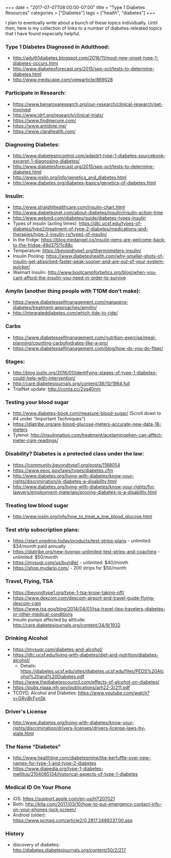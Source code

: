 +++
date = "2017-07-07T08:00:00-07:00"
title = "Type 1 Diabetes Resources"
categories = ["Diabetes"]
tags = ["health", "diabetes"]
+++

I plan to eventually write about a bunch of these topics individually.  Until then,
here is my collection of links to a number of diabetes-releated topics that I have found
especially helpful.

<!--more-->

### Type 1 Diabetes Diagnosed in Adulthood:
* http://adultt1diabetes.blogspot.com/2016/11/most-new-onset-type-1-diabetes-occurs.html
* http://www.diabetesforecast.org/2015/sep-oct/tests-to-determine-diabetes.html
* http://www.medscape.com/viewarticle/869028

### Participate in Research:
* https://www.benaroyaresearch.org/our-research/clinical-research/get-involved
* http://www.jdrf.org/research/clinical-trials/
* https://www.findmecure.com/
* https://www.antidote.me/
* https://www.clarahealth.com/

### Diagnosing Diabetes:
* http://www.diabetesincontrol.com/adajdrf-type-1-diabetes-sourcebook-excerpt-1-diagnosing-diabetes/
* http://www.diabetesforecast.org/2015/sep-oct/tests-to-determine-diabetes.html
* http://www.joslin.org/info/genetics_and_diabetes.html
* http://www.diabetes.org/diabetes-basics/genetics-of-diabetes.html

### Insulin:
* http://www.straighthealthcare.com/insulin-chart.html
* http://www.diabetesnet.com/about-diabetes/insulin/insulin-action-time
* http://www.webmd.com/diabetes/guide/diabetes-types-insulin
* Types of insulin (acting times): https://dtc.ucsf.edu/types-of-diabetes/type2/treatment-of-type-2-diabetes/medications-and-therapies/type-2-insulin-rx/types-of-insulin/
* In the fridge: https://blog.medangel.co/insulin-pens-are-welcome-back-to-the-fridge-49d37511c88c
* Temperature: https://beyondtype1.org/thermometers-insulin/
* Insulin Pooling: https://www.diabeteshealth.com/why-smaller-shots-of-insulin-get-absorbed-faster-peak-sooner-and-are-out-of-your-system-quicker/
* Walmart Insulin: http://www.bootcampforbetics.org/blog/when-you-cant-afford-the-insulin-you-need-in-order-to-survive

### Amylin (another thing people with T1DM don't make):
* https://www.diabetesselfmanagement.com/managing-diabetes/treatment-approaches/amylin/
* http://integrateddiabetes.com/which-tide-to-ride/

### Carbs
* https://www.diabetesselfmanagement.com/nutrition-exercise/meal-planning/counting-carbohydrates-like-a-pro/
* https://www.diabetesselfmanagement.com/blog/how-do-you-do-fiber/

### Stages:
* http://blog.joslin.org/2016/01/identifying-stages-of-type-1-diabetes-could-help-with-intervention/
* http://care.diabetesjournals.org/content/38/10/1964.full
* TrialNet update: http://conta.cc/2yq40nm

### Testing your blood sugar
* http://www.diabetes-book.com/measure-blood-sugar/ (Scroll down to #4 under "Important Techniques")
* https://diatribe.org/are-blood-glucose-meters-accurate-new-data-18-meters
* Tylenol: http://insulinnation.com/treatment/acetaminophen-can-affect-meter-cgm-readings/

### Disability? Diabetes is a protected class under the law:
* https://community.beyondtype1.org/posts/1188054
* https://www.eeoc.gov/laws/types/diabetes.cfm
* http://www.diabetes.org/living-with-diabetes/know-your-rights/discrimination/is-diabetes-a-disability.html
* http://www.diabetes.org/living-with-diabetes/know-your-rights/for-lawyers/employment-materials/proving-diabetes-is-a-disability.html

### Treating low blood sugar
* http://www.joslin.org/info/how_to_treat_a_low_blood_glucose.html

### Test strip subscription plans:
* https://start.onedrop.today/products/test-strips-plans - unlimited: $34/month paid annually
* https://diatribe.org/new-livongo-unlimited-test-strips-and-coaching - unlimited: $50/month
* https://mysugr.com/us/bundle/ - unlimited: $40/month
* https://shop.mydario.com/ - 200 strips for $50/month

### Travel, Flying, TSA
* https://beyondtype1.org/type-1-tsa-know-taking-off/
* https://www.dexcom.com/dexcom-airport-and-travel-guide-flying-dexcom-cgm
* https://www.tsa.gov/blog/2014/04/01/tsa-travel-tips-travelers-diabetes-or-other-medical-conditions
* Insulin pumps affected by altitude: http://care.diabetesjournals.org/content/34/9/1932

### Drinking Alcohol
* https://mysugr.com/diabetes-and-alcohol/
* https://dtc.ucsf.edu/living-with-diabetes/diet-and-nutrition/diabetes-alcohol/
  * Details: https://diabetes.ucsf.edu/sites/diabetes.ucsf.edu/files/PEDS%20Alcohol%20and%20Diabetes.pdf
* https://www.thediabetescouncil.com/effects-of-alcohol-on-diabetes/
* https://pubs.niaaa.nih.gov/publications/arh22-3/211.pdf
* TCOYD, Alcohol and Diabetes: https://www.youtube.com/watch?v=GRvjBrFvnSk

### Driver's License 
* http://www.diabetes.org/living-with-diabetes/know-your-rights/discrimination/drivers-licenses/drivers-license-laws-by-state.html

### The Name "Diabetes"
* http://www.healthline.com/diabetesmine/the-kerfuffle-over-new-names-for-type-1-and-type-2-diabetes
* https://www.diapedia.org/type-1-diabetes-mellitus/2104085134/historical-aspects-of-type-1-diabetes

### Medical ID On Your Phone
* iOS: https://support.apple.com/en-us/HT207021
* Both: http://ktla.com/2017/03/10/how-to-put-emergency-contact-info-on-your-phones-lock-screen/
* Android (older): https://www.pcmag.com/article2/0,2817,2489237,00.asp

### History
* discovery of diabetes: http://diabetes.diabetesjournals.org/content/50/2/217
